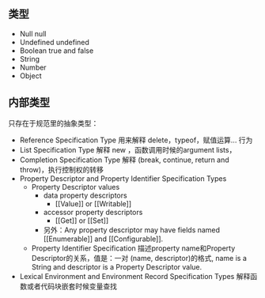 ## 类型
- Null
  null
- Undefined
  undefined
- Boolean
  true and false
- String
- Number
- Object

## 内部类型

只存在于规范里的抽象类型：
- Reference Specification Type
  用来解释 delete，typeof，赋值运算... 行为
- List Specification Type
  解释 new ，函数调用时候的argument lists，
- Completion Specification Type
  解释 (break, continue, return and throw)，执行控制权的转移
- Property Descriptor and Property Identifier Specification Types
  - Property Descriptor values
    - data property descriptors
      - [[Value]] or [[Writable]]
    - accessor property descriptors
      - [[Get]] or [[Set]]
    - 另外：Any property descriptor may have fields named [[Enumerable]] and [[Configurable]].
  - Property Identifier Specification
    描述property name和Property Descriptor的关系，值是：一对 (name, descriptor)的格式,  name is a String and descriptor is a Property Descriptor value.
- Lexical Environment and Environment Record Specification Types
  解释函数或者代码块嵌套时候变量查找
  
